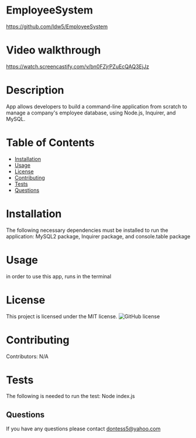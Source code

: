# EmployeeSystem
https://github.com/ldw5/EmployeeSystem
# Video walkthrough
https://watch.screencastify.com/v/bn0FZjrPZuEcQAQ3EjJz
# Description
App allows developers to build a command-line application from scratch to manage a company's employee database, using Node.js, Inquirer, and MySQL.
# Table of Contents
* [Installation](#installation)
* [Usage](#usage)
* [License](#license)
* [Contributing](#contributing)
* [Tests](#tests)
* [Questions](#questions)
# Installation
The following necessary dependencies must be installed to run the application:
MySQL2 package, Inquirer package, and console.table package
# Usage
in order to use this app, runs in the terminal
# License
This project is licensed under the MIT license.
![GitHub license](https://img.shields.io/badge/license-MIT-blue.svg)

# Contributing
Contributors: N/A
# Tests
The following is needed to run the test: Node index.js
## Questions
If you have any questions please contact dontess5@yahoo.com
